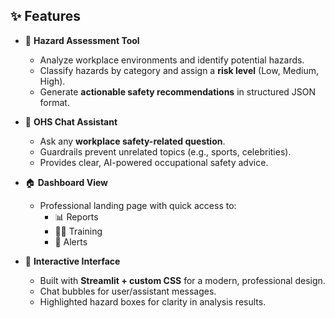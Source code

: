 
## ✨ Features

- 📝 **Hazard Assessment Tool**  
  - Analyze workplace environments and identify potential hazards.  
  - Classify hazards by category and assign a **risk level** (Low, Medium, High).  
  - Generate **actionable safety recommendations** in structured JSON format.  

- 💬 **OHS Chat Assistant**  
  - Ask any **workplace safety-related question**.  
  - Guardrails prevent unrelated topics (e.g., sports, celebrities).  
  - Provides clear, AI-powered occupational safety advice.  

- 🏠 **Dashboard View**  
  - Professional landing page with quick access to:  
    - 📊 Reports  
    - 🧑‍🏫 Training  
    - 🚨 Alerts  

- 🎨 **Interactive Interface**  
  - Built with **Streamlit + custom CSS** for a modern, professional design.  
  - Chat bubbles for user/assistant messages.  
  - Highlighted hazard boxes for clarity in analysis results.  





